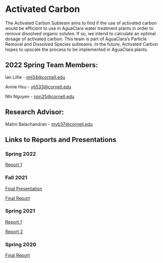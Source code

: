 # Activated Carbon

The Activated Carbon Subteam aims to find if the use of activated carbon would be efficient to use in AguaClara water treatment plants in order to remove dissolved organic solutes. If so, we intend to calculate an optimal dosage of activated carbon. This team is part of AguaClara’s Particle Removal and Dissolved Species subteams. In the future, Activated Carbon hopes to upscale the process to be implemented in AguaClara plants. 

## 2022 Spring Team Members:

Ian Lillie - iml34@cornell.edu

Annie Hsu - yh533@cornell.edu

Nhi Nguyen - npn25@cornell.edu

## Research Advisor:
Malini Balachandran - mvb37@cornell.edu

## Links to Reports and Presentations

### Spring 2022
[Report 1](https://colab.research.google.com/drive/1EiYufN1jRcuMfI08FOd4PUN2GWyXaXWU?usp=sharing)

### Fall 2021
[Final Presentation](https://docs.google.com/presentation/d/1s7D-8j-rxH2ygAG3tnOkbUDn1UIWNDCTzpiTk4OvMWk/edit?usp=sharing)

[Final Report](https://colab.research.google.com/drive/1253ggOwb8i1s7s8zFRNjVCiiNt3AJpn-?authuser=1)

### Spring 2021
[Report 1](https://github.com/AguaClara/activated_carbon/blob/master/Activated_Carbon_Spring2021_Report_1.ipynb)

[Report 2](https://github.com/AguaClara/activated_carbon/blob/master/Activated_Carbon_Spring2021_Report_2.ipynb)

### Spring 2020
[Final Report](https://github.com/AguaClara/activated_carbon/blob/master/Spring_2020_Report.ipynb)
